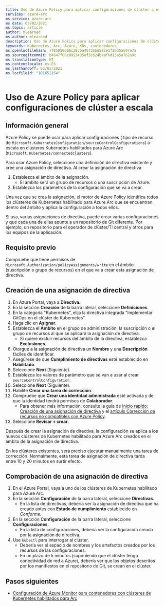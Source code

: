 ```yaml
---
title: Uso de Azure Policy para aplicar configuraciones de clúster a escala
services: azure-arc
ms.service: azure-arc
ms.date: 03/02/2021
ms.topic: article
author: mlearned
ms.author: mlearned
description: Uso de Azure Policy para aplicar configuraciones de clúster a escala
keywords: Kubernetes, Arc, Azure, K8s, contenedores
ms.openlocfilehash: 7f85050666c383ba49730bd88ce1f26d55607e7a
ms.sourcegitcommit: b4647f06c0953435af3cb24baaf6d15a5a761a9c
ms.translationtype: HT
ms.contentlocale: es-ES
ms.lasthandoff: 03/02/2021
ms.locfileid: "101652154"
---
```

# <a name="use-azure-policy-to-apply-cluster-configurations-at-scale"></a>Uso de Azure Policy para aplicar configuraciones de clúster a escala

## <a name="overview"></a>Información general

Azure Policy se puede usar para aplicar configuraciones ( tipo de recurso de `Microsoft.KubernetesConfiguration/sourceControlConfigurations`) a escala en clústeres Kubernetes habilitados para Azure Arc (`Microsoft.Kubernetes/connectedclusters`).

Para usar Azure Policy, seleccione una definición de directiva existente y cree una asignación de directiva. Al crear la asignación de directiva:
1. Establezca el ámbito de la asignación.
    * El ámbito será un grupo de recursos o una suscripción de Azure. 
2. Establezca los parámetros de la configuración que se va a crear. 

Una vez que se crea la asignación, el motor de Azure Policy identifica todos los clústeres de Kubernetes habilitado para Azure Arc que se encuentran dentro del ámbito y aplica la configuración a todos ellos.

Si usa, varias asignaciones de directiva, puede crear varias configuraciones y que cada una de ellas apunte a un repositorio de Git diferente. Por ejemplo, un repositorio para el operador de clúster/TI central y otros para los equipos de la aplicación.

## <a name="prerequisite"></a>Requisito previo

Compruebe que tiene permisos de `Microsoft.Authorization/policyAssignments/write` en el ámbito (suscripción o grupo de recursos) en el que va a crear esta asignación de directiva.

## <a name="create-a-policy-assignment"></a>Creación de una asignación de directiva

1. En Azure Portal, vaya a **Directiva**.
1. En la sección **Creación** de la barra lateral, seleccione **Definiciones**.
1. En la categoría "Kubernetes", elija la directiva integrada "Implementar GitOps en el clúster de Kubernetes". 
1. Haga clic en **Asignar**.
1. Establezca el **Ámbito** en el grupo de administración, la suscripción o el grupo de recursos al que se aplicará la asignación de directiva.
    * Si quiere excluir recursos del ámbito de la directiva, establezca **Exclusiones**.
1. Otorgue a la asignación de directiva un **Nombre** y una **Descripción** fáciles de identificar.
1. Asegúrese de que **Cumplimiento de directivas** esté establecido en **Habilitado**.
1. Seleccione **Next** (Siguiente).
1. Establezca los valores de parámetro que se van a usar al crear `sourceControlConfiguration`.
1. Seleccione **Next** (Siguiente).
1. Habilite **Crear una tarea de corrección**.
1. Compruebe que **Crear una identidad administrada** esté activada y de que la identidad tendrá permisos de **Colaborador**. 
    * Para obtener más información, consulte la guía de [Inicio rápido: Creación de una asignación de directiva](../../governance/policy/assign-policy-portal.md) y el [artículo Corrección de recursos no compatibles con Azure Policy](../../governance/policy/how-to/remediate-resources.md).
1. Seleccione **Revisar + crear**.

Después de crear la asignación de directiva, la configuración se aplica a los nuevos clústeres de Kubernetes habilitado para Azure Arc creados en el ámbito de la asignación de directiva.

En los clústeres existentes, será preciso ejecutar manualmente una tarea de corrección. Normalmente, esta tarea de asignación de directiva tarda entre 10 y 20 minutos en surtir efecto.

## <a name="verify-a-policy-assignment"></a>Comprobación de una asignación de directiva

1. En el Azure Portal, vaya a uno de los clústeres de Kubernetes habilitado para Azure Arc.
1. En la sección **Configuración** de la barra lateral, seleccione **Directivas**. 
    * En la lista de directivas, debería ver la asignación de directiva que ha creado antes con **Estado de cumplimiento** establecido en *Conforme*.
1. En la sección **Configuración** de la barra lateral, seleccione **Configuraciones**.
    * En la lista de configuraciones, debería ver la configuración creada por la asignación de directiva.
1. Use `kubectl` para interrogar al clúster. 
    * Debería ver el espacio de nombres y los artefactos creados por los recursos de las configuraciones.
    * En un plazo de 5 minutos (suponiendo que el clúster tenga conectividad de red a Azure), debería ver que los objetos descritos por los manifiestos en el repositorio de Git, se crean en el clúster.

## <a name="next-steps"></a>Pasos siguientes

* [Configuración de Azure Monitor para contenedores con clústeres de Kubernetes habilitados para Arc](../../azure-monitor/containers/container-insights-enable-arc-enabled-clusters.md)
